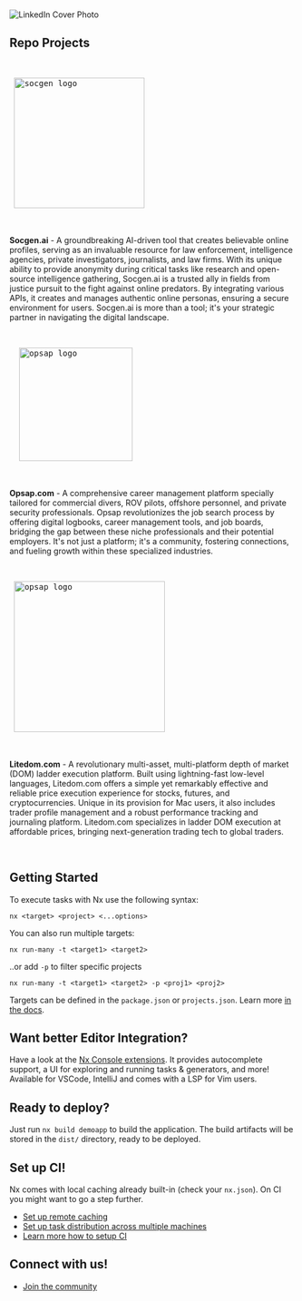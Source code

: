 <br>

![LinkedIn Cover Photo](https://github.com/zemili-group/nx-zemili/assets/65465380/9c713137-5dc1-45f6-8dbd-62e311a653e9)

## Repo Projects

<br>

<p align="left">
 <pre> <img width="230" alt="socgen logo" src="https://github.com/zemili-group/nx-zemili/assets/65465380/5d5c2b59-3661-4fc0-9a47-fc2f06de7830" /> </pre>
</p>

<br>

**Socgen.ai** - A groundbreaking AI-driven tool that creates believable online
profiles, serving as an invaluable resource for law enforcement, intelligence
agencies, private investigators, journalists, and law firms. With its unique
ability to provide anonymity during critical tasks like research and open-source
intelligence gathering, Socgen.ai is a trusted ally in fields from justice
pursuit to the fight against online predators. By integrating various APIs, it
creates and manages authentic online personas, ensuring a secure environment for
users. Socgen.ai is more than a tool; it's your strategic partner in navigating
the digital landscape.

<br>

<p align="left">
  <pre>  <img width="200" alt="opsap logo" src="https://github.com/zemili-group/nx-zemili/assets/65465380/ddc49927-d97b-4069-9af2-a6a4cec4529d"> </pre>
 </p>

<br>

**Opsap.com** - A comprehensive career management platform specially tailored
for commercial divers, ROV pilots, offshore personnel, and private security
professionals. Opsap revolutionizes the job search process by offering digital
logbooks, career management tools, and job boards, bridging the gap between
these niche professionals and their potential employers. It's not just a
platform; it's a community, fostering connections, and fueling growth within
these specialized industries.

<br>

<p align="left">
   <pre> <img width="266" alt="opsap logo" src="https://github.com/zemili-group/nx-zemili/assets/65465380/a26cc708-25e1-4a01-b818-d87233625c3b"> </pre>
 </p>

<br>

**Litedom.com** - A revolutionary multi-asset, multi-platform depth of market
(DOM) ladder execution platform. Built using lightning-fast low-level languages,
Litedom.com offers a simple yet remarkably effective and reliable price
execution experience for stocks, futures, and cryptocurrencies. Unique in its
provision for Mac users, it also includes trader profile management and a robust
performance tracking and journaling platform. Litedom.com specializes in ladder
DOM execution at affordable prices, bringing next-generation trading tech to
global traders.

<br>

## Getting Started

To execute tasks with Nx use the following syntax:

```
nx <target> <project> <...options>
```

You can also run multiple targets:

```
nx run-many -t <target1> <target2>
```

..or add `-p` to filter specific projects

```
nx run-many -t <target1> <target2> -p <proj1> <proj2>
```

Targets can be defined in the `package.json` or `projects.json`. Learn more
[in the docs](https://nx.dev/core-features/run-tasks).

## Want better Editor Integration?

Have a look at the [Nx Console extensions](https://nx.dev/nx-console). It
provides autocomplete support, a UI for exploring and running tasks &
generators, and more! Available for VSCode, IntelliJ and comes with a LSP for
Vim users.

## Ready to deploy?

Just run `nx build demoapp` to build the application. The build artifacts will
be stored in the `dist/` directory, ready to be deployed.

## Set up CI!

Nx comes with local caching already built-in (check your `nx.json`). On CI you
might want to go a step further.

- [Set up remote caching](https://nx.dev/core-features/share-your-cache)
- [Set up task distribution across multiple machines](https://nx.dev/core-features/distribute-task-execution)
- [Learn more how to setup CI](https://nx.dev/recipes/ci)

## Connect with us!

- [Join the community](https://nx.dev/community)
